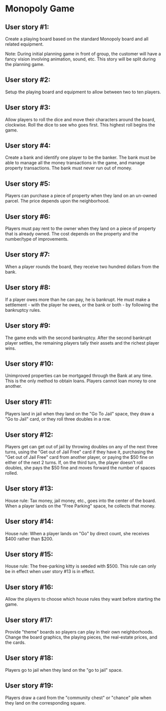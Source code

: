 # Monopoly Game


## User story #1:
Create a playing board based on the standard Monopoly board and all related equipment.

Note: During initial planning game in front of group, the customer will have a fancy vision involving animation, sound, etc. This story will be split during the planning game.

## User story #2:

Setup the playing board and equipment to allow between two to ten players.

## User story #3:

Allow players to roll the dice and move their characters around the board, clockwise. Roll the dice to see who goes first. This highest roll begins the game.

## User story #4:

Create a bank and identify one player to be the banker. The bank must be able to manage all the money transactions in the game, and manage property transactions. The bank must never run out of money.

## User story #5:

Players can purchase a piece of property when they land on an un-owned parcel. The price depends upon the neighborhood.

## User story #6:

Players must pay rent to the owner when they land on a piece of property that is already owned. The cost depends on the property and the number/type of improvements.

## User story #7:

When a player rounds the board, they receive two hundred dollars from the bank.

## User story #8:

If a player owes more than he can pay, he is bankrupt. He must make a settlement - with the player he owes, or the bank or both - by following the bankruptcy rules.

## User story #9:

The game ends with the second bankruptcy. After the second bankrupt player settles, the remaining players tally their assets and the richest player wins.

## User story #10:

Unimproved properties can be mortgaged through the Bank at any time. This is the only method to obtain loans. Players cannot loan money to one another.

## User story #11:

Players land in jail when they land on the "Go To Jail" space, they draw a "Go to Jail" card, or they roll three doubles in a row.

## User story #12:

Players get can get out of jail by throwing doubles on any of the next three turns, using the "Get out of Jail Free" card if they have it, purchasing the "Get out of Jail Free" card from another player, or paying the $50 fine on either of the next 2 turns. If, on the third turn, the player doesn't roll doubles, she pays the $50 fine and moves forward the number of spaces rolled.

## User story #13:

House rule: Tax money, jail money, etc., goes into the center of the board. When a player lands on the "Free Parking" space, he collects that money.

## User story #14:

House rule: When a player lands on "Go" by direct count, she receives $400 rather than $200.

## User story #15:

House rule: The free-parking kitty is seeded with $500. This rule can only be in effect when user story #13 is in effect.

## User story #16:

Allow the players to choose which house rules they want before starting the game.

## User story #17:

Provide "theme" boards so players can play in their own neighborhoods. Change the board graphics, the playing pieces, the real-estate prices, and the cards.

## User story #18:

Players go to jail when they land on the "go to jail" space.

## User story #19:

Players draw a card from the "community chest" or "chance" pile when they land on the corresponding square.